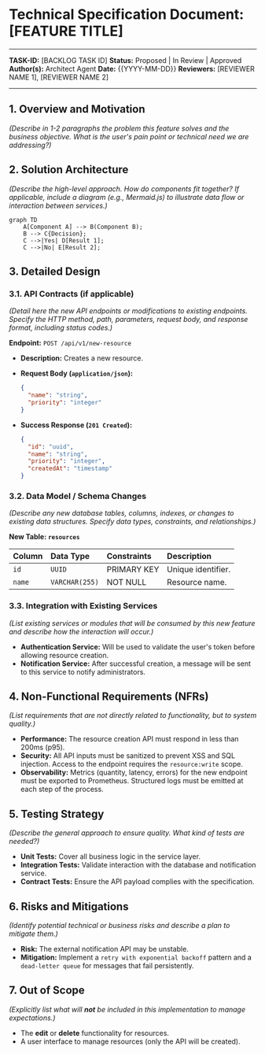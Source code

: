 # Technical Specification Document: [FEATURE TITLE]

---

**TASK-ID:** [BACKLOG TASK ID]
**Status:** Proposed | In Review | Approved
**Author(s):** Architect Agent
**Date:** {{YYYY-MM-DD}}
**Reviewers:** [REVIEWER NAME 1], [REVIEWER NAME 2]

---

## 1. Overview and Motivation

*(Describe in 1-2 paragraphs the problem this feature solves and the business objective. What is the user's pain point or technical need we are addressing?)*

## 2. Solution Architecture

*(Describe the high-level approach. How do components fit together? If applicable, include a diagram (e.g., Mermaid.js) to illustrate data flow or interaction between services.)*

```mermaid
graph TD
    A[Component A] --> B(Component B);
    B --> C{Decision};
    C -->|Yes| D[Result 1];
    C -->|No| E[Result 2];
```

## 3. Detailed Design

### 3.1. API Contracts (if applicable)

*(Detail here the new API endpoints or modifications to existing endpoints. Specify the HTTP method, path, parameters, request body, and response format, including status codes.)*

**Endpoint:** `POST /api/v1/new-resource`

* **Description:** Creates a new resource.
* **Request Body (`application/json`):**

    ```json
    {
      "name": "string",
      "priority": "integer"
    }
    ```

* **Success Response (`201 Created`):**

    ```json
    {
      "id": "uuid",
      "name": "string",
      "priority": "integer",
      "createdAt": "timestamp"
    }
    ```

### 3.2. Data Model / Schema Changes

*(Describe any new database tables, columns, indexes, or changes to existing data structures. Specify data types, constraints, and relationships.)*

**New Table: `resources`**

| Column | Data Type | Constraints | Description |
| :--- | :--- | :--- | :--- |
| `id` | `UUID` | PRIMARY KEY | Unique identifier. |
| `name` | `VARCHAR(255)`| NOT NULL | Resource name. |

### 3.3. Integration with Existing Services

*(List existing services or modules that will be consumed by this new feature and describe how the interaction will occur.)*

* **Authentication Service:** Will be used to validate the user's token before allowing resource creation.
* **Notification Service:** After successful creation, a message will be sent to this service to notify administrators.

## 4. Non-Functional Requirements (NFRs)

*(List requirements that are not directly related to functionality, but to system quality.)*

* **Performance:** The resource creation API must respond in less than 200ms (p95).
* **Security:** All API inputs must be sanitized to prevent XSS and SQL injection. Access to the endpoint requires the `resource:write` scope.
* **Observability:** Metrics (quantity, latency, errors) for the new endpoint must be exported to Prometheus. Structured logs must be emitted at each step of the process.

## 5. Testing Strategy

*(Describe the general approach to ensure quality. What kind of tests are needed?)*

* **Unit Tests:** Cover all business logic in the service layer.
* **Integration Tests:** Validate interaction with the database and notification service.
* **Contract Tests:** Ensure the API payload complies with the specification.

## 6. Risks and Mitigations

*(Identify potential technical or business risks and describe a plan to mitigate them.)*

* **Risk:** The external notification API may be unstable.
* **Mitigation:** Implement a `retry with exponential backoff` pattern and a `dead-letter queue` for messages that fail persistently.

## 7. Out of Scope

*(Explicitly list what will **not** be included in this implementation to manage expectations.)*

* The **edit** or **delete** functionality for resources.
* A user interface to manage resources (only the API will be created).
